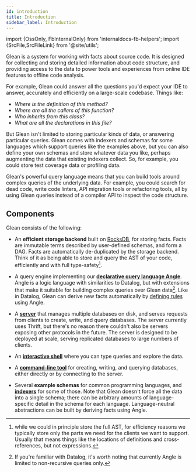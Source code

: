 ```yaml
---
id: introduction
title: Introduction
sidebar_label: Introduction
---
```


import {OssOnly, FbInternalOnly} from 'internaldocs-fb-helpers';
import {SrcFile,SrcFileLink} from '@site/utils';

Glean is a system for working with facts about source code. It is
designed for collecting and storing detailed information about code
structure, and providing access to the data to power tools and
experiences from online IDE features to offline code analysis.

For example, Glean could answer all the questions you'd expect your
IDE to answer, accurately and efficiently on a large-scale
codebase. Things like:

* *Where is the definition of this method?*
* *Where are all the callers of this function?*
* *Who inherits from this class?*
* *What are all the declarations in this file?*

But Glean isn't limited to storing particular kinds of data, or
answering particular queries. Glean comes with indexers and schemas
for some languages which support queries like the examples above, but
you can also define your own schemas and store whatever data you like,
perhaps augmenting the data that existing indexers collect.  So, for
example, you could store test coverage data or profiling data.

Glean's powerful query language means that you can build tools around
complex queries of the underlying data. For example, you could search
for dead code, write code linters, API migration tools or refactoring
tools, all by using Glean queries instead of a compiler API to inspect
the code structure.

## Components

Glean consists of the following:

* An **efficient storage backend** built on
  [RocksDB](https://rocksdb.org/), for storing facts. Facts are
  immutable terms described by user-defined schemas, and form a
  DAG. Facts are automatically de-duplicated by the storage
  backend. Think of it as being able to store and query the AST of
  your code, efficiently and with full type-safety[^1].

* A query engine implementing our **[declarative query language
  Angle](angle/intro.md)**.  Angle is a logic language with similarities
  to Datalog, but with extensions that make it suitable for building
  complex queries over Glean data[^2].  Like in Datalog, Glean can
  derive new facts automatically by [defining rules](derived.md) using
  Angle.

* A **[server](server.md)** that manages multiple databases on disk, and
  serves requests from clients to create, write, and query
  databases. The server currently uses Thrift, but there's no reason
  there couldn't also be servers exposing other protocols in the
  future.  The server is designed to be deployed at scale, serving
  replicated databases to large numbers of clients.

* An **[interactive shell](shell.md)** where you can type queries and explore
  the data.

* A **[command-line tool](cli.md)** for creating, writing, and querying
  databases, either directly or by connecting to the server.

* Several **<SrcFileLink file="glean/schema/source">example schemas</SrcFileLink>** for common programming languages, and
  **[indexers](indexer/intro.md)** for some of those.  Note that Glean
  doesn't force all the data into a single schema; there can be
  arbitrary amounts of language-specific detail in the schema for each
  language. Language-neutral abstractions can be built by <SrcFileLink
  file="glean/schema/source/codemarkup.angle">deriving facts using Angle</SrcFileLink>.

[^1]: while we could in principle store the full AST, for efficiency
reasons we typically store only the parts we need for the clients we
want to support. Usually that means things like the locations of
definitions and cross-references, but not expressions.

[^2]: If you're familiar with Datalog, it's worth noting that
currently Angle is limited to non-recursive queries only.
